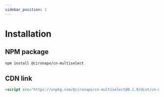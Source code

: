 ```yaml
---
sidebar_position: 1
---
```


# Installation

## NPM package

```bash
npm install @cironapo/cn-multiselect
```

## CDN link

```html
<script src="https://unpkg.com/@cironapo/cn-multiselect@0.1.9/dist/cn-multiselect/cn-multiselect.esm.js" type="module"></script>
```
